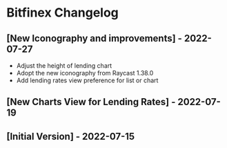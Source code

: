 # Bitfinex Changelog

## [New Iconography and improvements] - 2022-07-27

- Adjust the height of lending chart
- Adopt the new iconography from Raycast 1.38.0
- Add lending rates view preference for list or chart

## [New Charts View for Lending Rates] - 2022-07-19

## [Initial Version] - 2022-07-15

